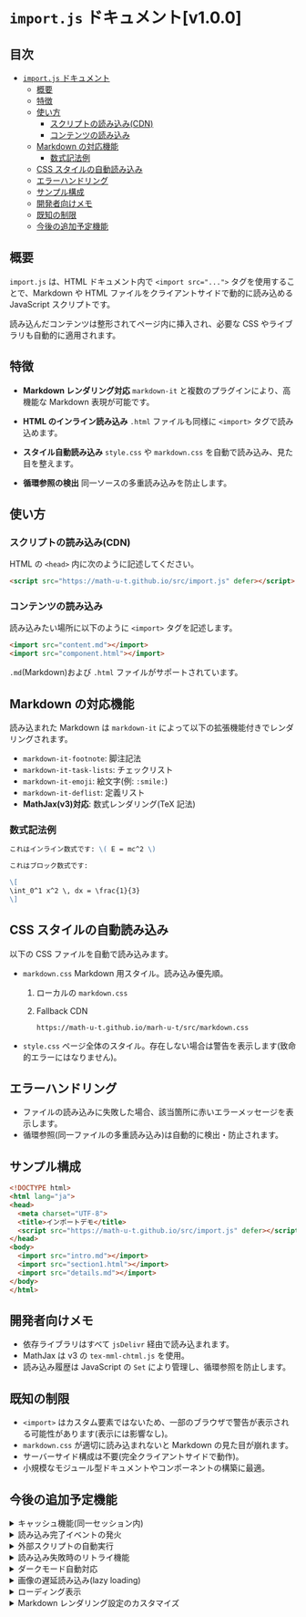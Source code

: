 # `import.js` ドキュメント[v1.0.0]

## 目次
- [`import.js` ドキュメント](#importjs-ドキュメント)
  - [概要](#概要)
  - [特徴](#特徴)
  - [使い方](#使い方)
    - [スクリプトの読み込み(CDN)](#スクリプトの読み込み(CDN))
    - [コンテンツの読み込み](#コンテンツの読み込み)
  - [Markdown の対応機能](#Markdown-の対応機能)
    - [数式記法例](#数式記法例)
  - [CSS スタイルの自動読み込み](#CSS-スタイルの自動読み込み)
  - [エラーハンドリング](#エラーハンドリング)
  - [サンプル構成](#サンプル構成)
  - [開発者向けメモ](#開発者向けメモ)
  - [既知の制限](#既知の制限)
  - [今後の追加予定機能](#今後の追加予定機能)

## 概要

`import.js` は、HTML ドキュメント内で `<import src="...">` タグを使用することで、Markdown や HTML ファイルをクライアントサイドで動的に読み込める JavaScript スクリプトです。

読み込んだコンテンツは整形されてページ内に挿入され、必要な CSS やライブラリも自動的に適用されます。

## 特徴

- **Markdown レンダリング対応**
  `markdown-it` と複数のプラグインにより、高機能な Markdown 表現が可能です。

- **HTML のインライン読み込み**
  `.html` ファイルも同様に `<import>` タグで読み込めます。

- **スタイル自動読み込み**
  `style.css` や `markdown.css` を自動で読み込み、見た目を整えます。

- **循環参照の検出**
  同一ソースの多重読み込みを防止します。

## 使い方

### スクリプトの読み込み(CDN)

HTML の `<head>` 内に次のように記述してください。

```html
<script src="https://math-u-t.github.io/src/import.js" defer></script>
```

### コンテンツの読み込み

読み込みたい場所に以下のように `<import>` タグを記述します。

```html
<import src="content.md"></import>
<import src="component.html"></import>
```

`.md`(Markdown)および `.html` ファイルがサポートされています。

## Markdown の対応機能

読み込まれた Markdown は `markdown-it` によって以下の拡張機能付きでレンダリングされます。

- `markdown-it-footnote`: 脚注記法
- `markdown-it-task-lists`: チェックリスト
- `markdown-it-emoji`: 絵文字(例: `:smile:`)
- `markdown-it-deflist`: 定義リスト
- **MathJax(v3)対応**: 数式レンダリング(TeX 記法)

### 数式記法例

```markdown
これはインライン数式です: \( E = mc^2 \)

これはブロック数式です:

\[
\int_0^1 x^2 \, dx = \frac{1}{3}
\]
```

## CSS スタイルの自動読み込み

以下の CSS ファイルを自動で読み込みます。

- `markdown.css`
  Markdown 用スタイル。読み込み優先順。

  1. ローカルの `markdown.css`
  2. Fallback CDN

     ```
     https://math-u-t.github.io/marh-u-t/src/markdown.css
     ```

- `style.css`
  ページ全体のスタイル。存在しない場合は警告を表示します(致命的エラーにはなりません)。

## エラーハンドリング

- ファイルの読み込みに失敗した場合、該当箇所に赤いエラーメッセージを表示します。
- 循環参照(同一ファイルの多重読み込み)は自動的に検出・防止されます。

## サンプル構成

```html
<!DOCTYPE html>
<html lang="ja">
<head>
  <meta charset="UTF-8">
  <title>インポートデモ</title>
  <script src="https://math-u-t.github.io/src/import.js" defer></script>
</head>
<body>
  <import src="intro.md"></import>
  <import src="section1.html"></import>
  <import src="details.md"></import>
</body>
</html>
```

## 開発者向けメモ

- 依存ライブラリはすべて `jsDelivr` 経由で読み込まれます。
- MathJax は v3 の `tex-mml-chtml.js` を使用。
- 読み込み履歴は JavaScript の `Set` により管理し、循環参照を防止します。

## 既知の制限

- `<import>` はカスタム要素ではないため、一部のブラウザで警告が表示される可能性があります(表示には影響なし)。
- `markdown.css` が適切に読み込まれないと Markdown の見た目が崩れます。
- サーバーサイド構成は不要(完全クライアントサイドで動作)。
- 小規模なモジュール型ドキュメントやコンポーネントの構築に最適。

## 今後の追加予定機能

<details><summary>キャッシュ機能(同一セッション内)</summary>

### 課題

同一ファイルを複数箇所で読み込むたびに `fetch()` が発生。

### 解決策

`Map<string, DocumentFragment>` によるキャッシュを導入し、以後は複製して挿入。

### メリット

- パフォーマンス向上
- ネットワーク負荷の削減

</details>

<details><summary>読み込み完了イベントの発火</summary>

### 機能

すべての `<import>` 処理が完了後、以下のようにカスタムイベントを発火。

```javascript
window.addEventListener("import:ready", () => {
  console.log("すべてのimportが完了しました！");
});
```

### 利点

読み込み後の処理(アニメーションや初期化など)を外部から制御可能。

</details>

<details><summary>外部スクリプトの自動実行</summary>

### 課題

読み込んだ HTML に含まれる `<script>` タグが実行されない。

### 解決策

挿入後に `contentFragment.querySelectorAll("script")` を走査して手動実行。

### 注意

XSS 対策のため、信頼できるソースのみを使用してください。

</details>

<details><summary>読み込み失敗時のリトライ機能</summary>

### 機能

読み込みに失敗した場合、数秒後に自動で再試行(最大リトライ回数を設定可能)。

### 利点

一時的なネットワーク障害への耐性強化。

</details>

<details><summary>ダークモード自動対応</summary>

### 機能

`prefers-color-scheme: dark` を検知して、`markdown-dark.css` を自動切り替え。

### 利点

現代的な UI に対応し、Markdown の可読性も向上。

</details>

<details><summary>画像の遅延読み込み(lazy loading)</summary>

### 機能

Markdown 内の画像タグに `loading="lazy"` を自動追加。

### メリット

パフォーマンス最適化、特に画像の多いページで効果的。

</details>

<details><summary>ローディング表示</summary>

### 機能

読み込み中の `<import>` タグにローディングメッセージやスピナーを表示。

```html
<import src="article.md" loading="読み込み中です..."></import>
```

### 利点

UX 向上と非同期処理の視覚的フィードバックを提供。

</details>

<details><summary>Markdown レンダリング設定のカスタマイズ</summary>

### 機能

`window.markdownitOptions` を定義することでオプションをカスタマイズ可能。

```javascript
window.markdownitOptions = {
  html: false,
  linkify: false
};
```

### 利点

セキュリティポリシーや要件に応じた柔軟な制御が可能。

</details>